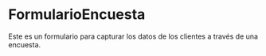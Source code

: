 # FormularioEncuesta
Este es un formulario para capturar los datos de los clientes a través de una encuesta.
